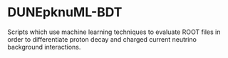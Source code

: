 # DUNEpknuML-BDT
Scripts which use machine learning techniques to evaluate ROOT files in order to differentiate proton decay and charged current neutrino background interactions.
